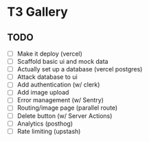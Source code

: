# T3 Gallery

## TODO

- [ ] Make it deploy (vercel)
- [ ] Scaffold basic ui and mock data
- [ ] Actually set up a database (vercel postgres)
- [ ] Attack database to ui
- [ ] Add authentication (w/ clerk)
- [ ] Add image upload
- [ ] Error management (w/ Sentry)
- [ ] Routing/image page (parallel route)
- [ ] Delete button (w/ Server Actions)
- [ ] Analytics (posthog)
- [ ] Rate limiting (upstash)
